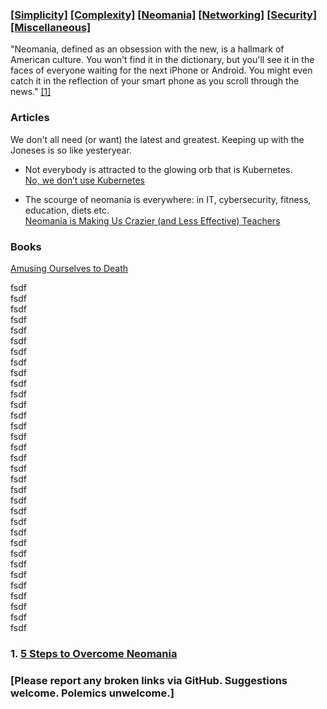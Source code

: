 ### [[Simplicity]](simplicity.md) [[Complexity]](complexity.md) [[Neomania]](neomania.md) [[Networking]](networking.md) [[Security]](security.md) [[Miscellaneous]](miscellaneous.md)

"Neomania, defined as an obsession with the new, is a hallmark of American culture. You won't find it in the dictionary, but you'll see it in the faces of everyone waiting for the next iPhone or Android. You might even catch it in the reflection of your smart phone as you scroll through the news." [[1]](#1.)

### Articles

We don't all need (or want) the latest and greatest. Keeping up with the Joneses is so like yesteryear.

* Not everybody is attracted to the glowing orb that is Kubernetes.  
[No, we don’t use Kubernetes](https://ably.com/blog/no-we-dont-use-kubernetes)

* The scourge of neomania is everywhere: in IT, cybersecurity, fitness, education, diets etc.  
[Neomania is Making Us Crazier (and Less Effective) Teachers](https://davestuartjr.com/neomania/)

### Books

[Amusing Ourselves to Death](https://en.wikipedia.org/wiki/Amusing_Ourselves_to_Death)

fsdf  
fsdf  
fsdf  
fsdf  
fsdf  
fsdf  
fsdf  
fsdf  
fsdf  
fsdf  
fsdf  
fsdf  
fsdf  
fsdf  
fsdf  
fsdf  
fsdf  
fsdf  
fsdf  
fsdf  
fsdf  
fsdf  
fsdf  
fsdf  
fsdf  
fsdf  
fsdf  
fsdf  
fsdf  
fsdf  
fsdf  
fsdf  
fsdf  

### 1. [5 Steps to Overcome Neomania](https://www.entrepreneur.com/article/290746)

### [Please report any broken links via GitHub. Suggestions welcome. Polemics unwelcome.]
